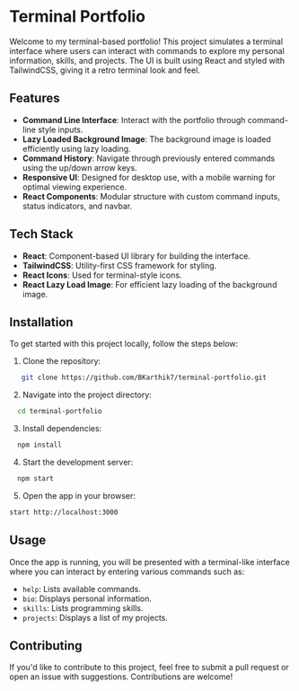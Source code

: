 # Terminal Portfolio

Welcome to my terminal-based portfolio! This project simulates a terminal interface where users can interact with commands to explore my personal information, skills, and projects. The UI is built using React and styled with TailwindCSS, giving it a retro terminal look and feel.

## Features

- **Command Line Interface**: Interact with the portfolio through command-line style inputs.
- **Lazy Loaded Background Image**: The background image is loaded efficiently using lazy loading.
- **Command History**: Navigate through previously entered commands using the up/down arrow keys.
- **Responsive UI**: Designed for desktop use, with a mobile warning for optimal viewing experience.
- **React Components**: Modular structure with custom command inputs, status indicators, and navbar.
  
## Tech Stack

- **React**: Component-based UI library for building the interface.
- **TailwindCSS**: Utility-first CSS framework for styling.
- **React Icons**: Used for terminal-style icons.
- **React Lazy Load Image**: For efficient lazy loading of the background image.
  
## Installation

To get started with this project locally, follow the steps below:

1. Clone the repository:

```bash
   git clone https://github.com/BKarthik7/terminal-portfolio.git
```
2. Navigate into the project directory:

```bash
  cd terminal-portfolio
```
3. Install dependencies:

```bash
  npm install
```
4. Start the development server:

```bash
  npm start
```
5. Open the app in your browser:

```bash
start http://localhost:3000
```
## Usage

Once the app is running, you will be presented with a terminal-like interface where you can interact by entering various commands such as:

- ``help``: Lists available commands.
- ``bio``: Displays personal information.
- ``skills``: Lists programming skills.
- ``projects``: Displays a list of my projects.

## Contributing
If you'd like to contribute to this project, feel free to submit a pull request or open an issue with suggestions. Contributions are welcome!
